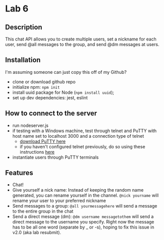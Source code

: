 # Lab 6

## Description
This chat API allows you to create multiple users, set a nickname for each user, send @all messages to the group, and send @dm messages at users.

## Installation
I'm assuming someone can just copy this off of my Github?

- clone or download github repo
- initialize npm: `npm init`
- install uuid package for Node (`npm install uuid`);
- set up dev dependencies: jest, eslint

## How to connect to the server
- run nodeserver.js
- if testing with a Windows machine, test through telnet and PuTTY with host name set to localhost 3000 and a connection type of telnet
  - [download PuTTY here](https://www.chiark.greenend.org.uk/~sgtatham/putty/latest.html)
  - if you haven't configured telnet previously, do so using these instructions [here](http://www.sysprobs.com/install-and-enable-telnet-in-windows-8-use-as-telnet-client)
- instantiate users through PuTTY terminals

## Features
+ Chat!
+ Give yourself a nick name: Instead of keeping the random name generated, you can rename yourself in the channel.
`@nick yourname` will rename your user to your preferred nickname
+ Send messages to a group:
`@all yourmessagehere` will send a message to the entire group in the chat
+ Send a direct message (dm):
`@dm username messagetothem` will send a direct message to the username you specify. Right now the message has to be all one word (separate by _ or -s), hoping to fix this issue in v2.0 (aka lab resubmit).
